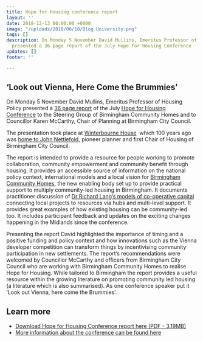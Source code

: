 ```yaml
---
title: Hope for Housing conference report
layout: ''
date: 2018-12-13 00:00:00 +0000
image: "/uploads/2018/06/18/Blog University.png"
tags: []
description: On Monday 5 November David Mullins, Emeritus Professor of Housing Policy
  presented a 36 page report of the July Hope for Housing Conference
updates: []
footer: ''

---
```

## **‘Look out Vienna, Here Come the Brummies’**

On Monday 5 November David Mullins, Emeritus Professor of Housing Policy presented a [36 page report](https://www.birmingham.ac.uk/Documents/college-social-sciences/social-policy/HCRN/hope-for-housing-conference/hrc-report-06-11-18.pdf "hrc-report-06-11-18") of the July [Hope for Housing Conference](https://www.birmingham.ac.uk/schools/social-policy/news/2018/07/hope-for-housing-conference.aspx "Hope for Housing conference - a recap") to the Steering Group of Birmingham Community Homes and to Councillor Karen McCarthy, Chair of Planning at Birmingham City Council.

The presentation took place at [Winterbourne House](https://www.winterbourne.org.uk/ "Winterbourne House")  which 100 years ago was [home to John Nettlefold](http://www.blueplaqueplaces.co.uk/john-sutton-nettlefold-blue-plaque-in-birmingham-7367#.W-CEi2h-o2w), pioneer planner and first Chair of Housing of Birmingham City Council.

The report is intended to provide a resource for people working to promote collaboration, community empowerment and community benefit through housing. It provides an accessible source of information on the national policy context, international models and a local vision for [Birmingham Community Homes](https://www.birminghamcommunityhomes.com/ "https://www.birminghamcommunityhomes.com/"), the new enabling body set up to provide practical support to multiply community-led housing in Birmingham. It documents practitioner discussion of [Dr Richard Lang’s models of co-operative capital](https://www.birmingham.ac.uk/schools/social-policy/departments/social-policy-sociology-criminology/research/projects/2015/cooperative-and-community-led-housing.aspx)  connecting local projects to resources via hubs and multi-level support. It provides great examples of how existing housing can be community-led too. It includes participant feedback and updates on the exciting changes happening in the Midlands since the conference.

Presenting the report David highlighted the importance of timing and a positive funding and policy context and how innovations such as the Vienna developer competition can transform things by incentivising community participation in new settlements. The report’s recommendations were welcomed by Councillor McCarthy and officers from Birmingham City Council who are working with Birmingham Community Homes to realise Hope for Housing. While tailored to Birmingham the report provides a useful resource within the growing literature on promoting community led housing (a literature which is also summarised). As one conference speaker put it ‘Look out Vienna, here come the Brummies’.

## Learn more

* [Download Hope for Housing Conference report here (PDF - 3.19MB)](https://www.birmingham.ac.uk/Documents/college-social-sciences/social-policy/HCRN/hope-for-housing-conference/hrc-report-06-11-18.pdf "hrc-report-06-11-18")
* [More information about the conference can be found here](https://www.birmingham.ac.uk/schools/social-policy/news/2018/07/hope-for-housing-conference.aspx "Hope for Housing conference - a recap")